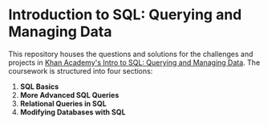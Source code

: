 # Introduction to SQL: Querying and Managing Data

This repository houses the questions and solutions for the challenges and projects in [Khan Academy's Intro to SQL: Querying and Managing Data](https://www.khanacademy.org/computing/computer-programming/sql). The coursework is structured into four sections:

1. **SQL Basics**
2. **More Advanced SQL Queries**
3. **Relational Queries in SQL**
4. **Modifying Databases with SQL**
